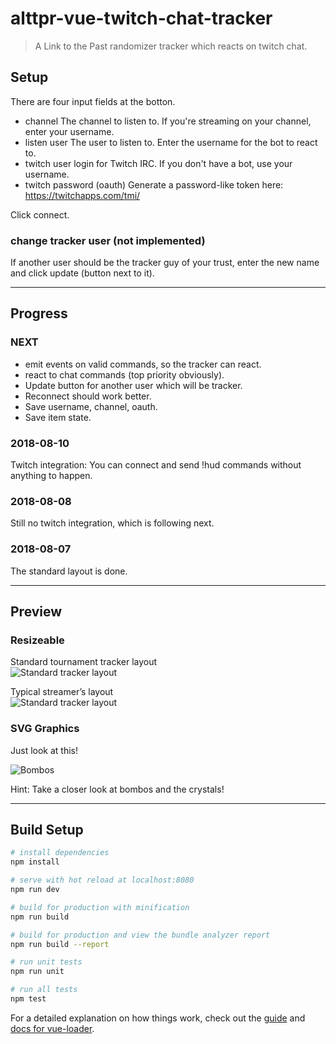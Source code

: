 # alttpr-vue-twitch-chat-tracker

> A Link to the Past randomizer tracker which reacts on twitch chat.

## Setup

There are four input fields at the botton.

* channel
  The channel to listen to. If you're streaming on your channel, enter your username.
* listen user
  The user to listen to. Enter the username for the bot to react to.
* twitch user
  login for Twitch IRC. If you don't have a bot, use your username.
* twitch password (oauth)
  Generate a password-like token here: https://twitchapps.com/tmi/

Click connect.

### change tracker user (not implemented)

If another user should be the tracker guy of your trust, enter the new name and click update (button next to it).

---

## Progress

### NEXT

* emit events on valid commands, so the tracker can react.
* react to chat commands (top priority obviously).
* Update button for another user which will be tracker.
* Reconnect should work better.
* Save username, channel, oauth.
* Save item state.

### 2018-08-10
Twitch integration: You can connect and send !hud commands without anything to happen.

### 2018-08-08
Still no twitch integration, which is following next.

### 2018-08-07
The standard layout is done.

---

## Preview

### Resizeable

Standard tournament tracker layout \
![Standard tracker layout](https://github.com/bmhm/alttpr-vue-twitch-chat-tracker/raw/master/assets/resizeable0.png)

Typical streamer’s layout \
![Standard tracker layout](https://github.com/bmhm/alttpr-vue-twitch-chat-tracker/raw/master/assets/resizeable1.png)

### SVG Graphics

Just look at this!

![Bombos](https://github.com/bmhm/alttpr-vue-twitch-chat-tracker/raw/master/assets/svg-graphics.png)

Hint: Take a closer look at bombos and the crystals!

---

## Build Setup

``` bash
# install dependencies
npm install

# serve with hot reload at localhost:8080
npm run dev

# build for production with minification
npm run build

# build for production and view the bundle analyzer report
npm run build --report

# run unit tests
npm run unit

# run all tests
npm test
```

For a detailed explanation on how things work, check out the [guide](http://vuejs-templates.github.io/webpack/) and [docs for vue-loader](http://vuejs.github.io/vue-loader).

